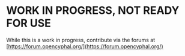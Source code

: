 # WORK IN PROGRESS, NOT READY FOR USE

While this is a work in progress, contribute via the forums at [https://forum.opencyphal.org/](https://forum.opencyphal.org/)
